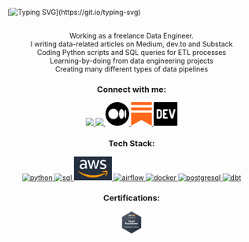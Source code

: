 <!-- Intro -->

[![Typing SVG](https://readme-typing-svg.herokuapp.com?font=comfortaa&color=016EEA&size=24&width=500&lines=Hey+my+name+is+Felix+Gutierrez;I'm+a+father,+husband,+and+coder;Data+Engineer+and+Technical+Writer!;Working+as+a+Freelance+from+Uruguay;Get+to+know+more+about+me...)](https://git.io/typing-svg)
<!--<h3 align="center">Hi! I'm Felix</h3>-->
<!--<h3 align="center">Data Engineer</h3>-->
<!--<h3 align="center">About Me :</h3>--> 
 <p>
<div align="center">
<br>  Working as a freelance Data Engineer.
<br>  I writing data-related articles on Medium, dev.to and Substack
<br>  Coding Python scripts and SQL queries for ETL processes
<br>  Learning-by-doing from data engineering projects
<br>  Creating many different types of data pipelines
</div>
 </p>

<!-- Socials --> 

<h3 align="center">Connect with me:</h3>  
<div align="center">
<a href="mailto:felixvidalgu@gmail.com" target="blank">
<img src="https://cdn.icon-icons.com/icons2/730/PNG/512/gmail_icon-icons.com_62758.png" style="height: 3rem"/>
</a>
<a href="https://www.linkedin.com/in/felixgutierrezmorales/" target="blank">
<img src="https://cdn1.iconfinder.com/data/icons/logotypes/32/circle-linkedin-512.png" style="height: 3rem"/>
</a>
<a href="https://medium.com/@felixvidalgu" target="blank">
<img src="https://github.com/fvgm-spec/fvgm-spec/blob/main/img/medium.png" style="height: 3rem; background-color:white"/>
</a>
<a href="https://learndatabydoing.substack.com/publish/home" target="blank">
<img src="https://github.com/fvgm-spec/fvgm-spec/blob/main/img/Substack_logo.png" style="height: 3rem; background-color:white"/>
</a>
<a href="https://dev.to/dashboard" target="blank">
<img src="https://github.com/fvgm-spec/fvgm-spec/blob/main/img/dev-black.png" style="height: 3rem; background-color:white"/>
</a>

</div>

<!-- Tech Stack --> 

<h3 align="Center">Tech Stack:</h3>  
<p align="center">
<a href="https://www.python.org/" target="_blank"> <img src="https://cdn.icon-icons.com/icons2/1508/PNG/512/python_104451.png" alt="python"  style="height: 3rem"/> </a>
<a href="https://tr.wikipedia.org/wiki/SQL" target="_blank"> <img src="https://img.icons8.com/external-bearicons-blue-bearicons/512/external-SQL-file-extension-bearicons-blue-bearicons.png" alt="sql"  style="height: 3rem"/> </a>
<a href="https://aws.amazon.com/" target="_blank"> <img src="https://github.com/fvgm-spec/fvgm-spec/blob/main/img/aws.png" alt="aws"  style="height: 3rem"/> </a>
<a href="https://airflow.apache.org/" target="_blank"> <img src="https://www.svgrepo.com/show/353380/airflow.svg" alt="airflow"  style="height: 3rem"/> </a>
<a href="https://www.docker.com/" target="_blank"> <img src="https://img.icons8.com/color/512/docker.png" alt="docker"  style="height: 3rem"/> </a>
<a href="https://www.postgresql.org/" target="_blank"> <img src="https://img.icons8.com/color/512/postgreesql.png" alt="postgresql"  style="height: 3rem"/> </a>
<a href="https://www.getdbt.com/" target="_blank"> <img src="https://seeklogo.com/images/D/dbt-logo-500AB0BAA7-seeklogo.com.png" alt="dbt"  style="height: 3rem"/> </a>

<!-- Certifications --> 

<h3 align="Center">Certifications:</h3>  
<p align="center">
<a href="https://www.credly.com/badges/b8e9f7cb-12ff-4be6-829a-bf2a63660f0f/public_url" target="_blank"> <img src="https://github.com/fvgm-spec/fvgm-spec/blob/main/img/AWS-CLF-C01_badge.png" alt="AWS Certified Cloud Practitioner"  style="height: 3rem"/> </a>
